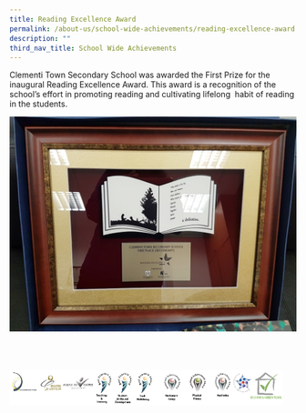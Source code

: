 ```yaml
---
title: Reading Excellence Award
permalink: /about-us/school-wide-achievements/reading-excellence-award
description: ""
third_nav_title: School Wide Achievements
---
```



Clementi Town Secondary School was awarded the First Prize for the inaugural Reading Excellence Award. This award is a recognition of the school’s effort in promoting reading and cultivating lifelong  habit of reading in the students.

![READING EXCELLENCE AWARD](/images/20170320_145637.jpeg)

<br>
<br>
<br>

<style>  
img {  
  display: block;  
  margin-left: auto;  
  margin-right: auto;  
}  
</style>  
<body><img src="/images/banner_awards_.png" alt="banner awards" style="width:95%;">  
  
</body>